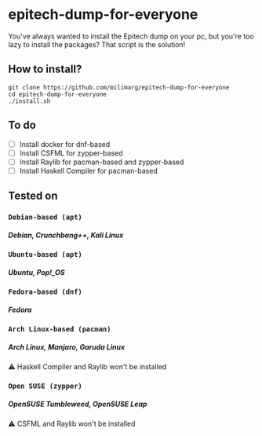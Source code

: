 # epitech-dump-for-everyone

You've always wanted to install the Epitech dump on your pc, but you're too lazy to install the packages? That script is the solution!

## How to install?

```shell
git clone https://github.com/milimarg/epitech-dump-for-everyone
cd epitech-dump-for-everyone
./install.sh
```

## To do

- [ ] Install docker for dnf-based
- [ ] Install CSFML for zypper-based
- [ ] Install Raylib for pacman-based and zypper-based
- [ ] Install Haskell Compiler for pacman-based

## Tested on

### `Debian-based (apt)`
##### Debian, Crunchbang++, Kali Linux

### `Ubuntu-based (apt)`
##### Ubuntu, Pop!_OS

### `Fedora-based (dnf)`
##### Fedora

### `Arch Linux-based (pacman)`
##### Arch Linux, Manjaro, Garuda Linux
:warning: Haskell Compiler and Raylib won't be installed

### `Open SUSE (zypper)`
##### OpenSUSE Tumbleweed, OpenSUSE Leap
:warning: CSFML and Raylib won't be installed

